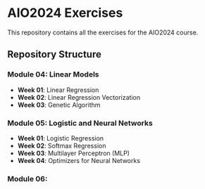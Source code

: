 # AIO2024 Exercises

This repository contains all the exercises for the AIO2024 course.

## Repository Structure

### Module 04: Linear Models
- **Week 01**: Linear Regression
- **Week 02**: Linear Regression Vectorization
- **Week 03**: Genetic Algorithm

### Module 05: Logistic and Neural Networks
- **Week 01**: Logistic Regression
- **Week 02**: Softmax Regression
- **Week 03**: Multilayer Perceptron (MLP)
- **Week 04**: Optimizers for Neural Networks

### Module 06:

